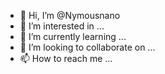 - 👋 Hi, I’m @Nymousnano
- 👀 I’m interested in ...
- 🌱 I’m currently learning ...
- 💞️ I’m looking to collaborate on ...
- 📫 How to reach me ...

<!---
Nymousnano/Nymousnano is a ✨ special ✨ repository because its `README.md` (this file) appears on your GitHub profile.
You can click the Preview link to take a look at your changes.
--->
